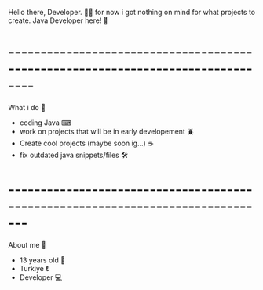 Hello there, Developer. 🧑‍💻
for now i got nothing on mind for what projects to create.
Java Developer here! 👀


# --------------------------------------------------------------------------------
What i do 🤷
- coding Java ⌨
- work on projects that will be in early developement 🪲
- Create cool projects (maybe soon ig...) ☕
- fix outdated java snippets/files 🛠
# -------------------------------------------------------------------------------
About me 🙋
- 13 years old 👤
- Turkiye ₺
- Developer 💻
